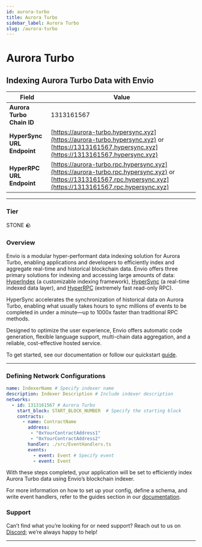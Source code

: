 ```yaml
---
id: aurora-turbo
title: Aurora Turbo
sidebar_label: Aurora Turbo
slug: /aurora-turbo
---
```


# Aurora Turbo

## Indexing Aurora Turbo Data with Envio

| **Field**                     | **Value**                                                                                          |
|-------------------------------|----------------------------------------------------------------------------------------------------|
| **Aurora Turbo Chain ID**     | 1313161567                                                                                            |
| **HyperSync URL Endpoint**    | [https://aurora-turbo.hypersync.xyz](https://aurora-turbo.hypersync.xyz) or [https://1313161567.hypersync.xyz](https://1313161567.hypersync.xyz) |
| **HyperRPC URL Endpoint**     | [https://aurora-turbo.rpc.hypersync.xyz](https://aurora-turbo.rpc.hypersync.xyz) or [https://1313161567.rpc.hypersync.xyz](https://1313161567.rpc.hypersync.xyz) |

---

### Tier

STONE 🪨

### Overview

Envio is a modular hyper-performant data indexing solution for Aurora Turbo, enabling applications and developers to efficiently index and aggregate real-time and historical blockchain data. Envio offers three primary solutions for indexing and accessing large amounts of data: [HyperIndex](/docs/HyperIndex/overview) (a customizable indexing framework), [HyperSync](/docs/HyperSync/overview) (a real-time indexed data layer), and [HyperRPC](/docs/HyperSync/overview-hyperrpc) (extremely fast read-only RPC).

HyperSync accelerates the synchronization of historical data on Aurora Turbo, enabling what usually takes hours to sync millions of events to be completed in under a minute—up to 1000x faster than traditional RPC methods.

Designed to optimize the user experience, Envio offers automatic code generation, flexible language support, multi-chain data aggregation, and a reliable, cost-effective hosted service.

To get started, see our documentation or follow our quickstart [guide](/docs/HyperIndex/contract-import).

---

### Defining Network Configurations

```yaml
name: IndexerName # Specify indexer name
description: Indexer Description # Include indexer description
networks:
  - id: 1313161567 # Aurora Turbo  
    start_block: START_BLOCK_NUMBER  # Specify the starting block
    contracts:
      - name: ContractName
        address:
         - "0xYourContractAddress1"
         - "0xYourContractAddress2"
        handler: ./src/EventHandlers.ts
        events:
          - event: Event # Specify event
          - event: Event
```

With these steps completed, your application will be set to efficiently index Aurora Turbo data using Envio’s blockchain indexer.

For more information on how to set up your config, define a schema, and write event handlers, refer to the guides section in our [documentation](/docs/HyperIndex/configuration-file).

### Support

Can’t find what you’re looking for or need support? Reach out to us on [Discord](https://discord.com/invite/Q9qt8gZ2fX); we’re always happy to help!

---
